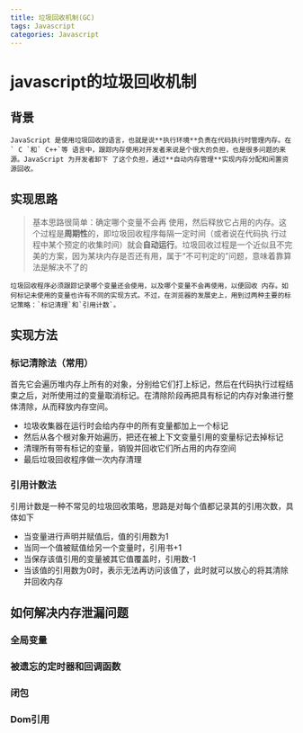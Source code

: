 ```yaml
---
title: 垃圾回收机制(GC)
tags: Javascript
categories: Javascript
---
```


# javascript的垃圾回收机制

## 背景

 	

	JavaScript 是使用垃圾回收的语言，也就是说**执行环境**负责在代码执行时管理内存。在` C `和` C++`等 语言中，跟踪内存使用对开发者来说是个很大的负担，也是很多问题的来源。JavaScript 为开发者卸下 了这个负担，通过**自动内存管理**实现内存分配和闲置资源回收。

## 实现思路

>  基本思路很简单：确定哪个变量不会再 使用，然后释放它占用的内存。这个过程是**周期性**的，即垃圾回收程序每隔一定时间（或者说在代码执 行过程中某个预定的收集时间）就会**自动运行**。垃圾回收过程是一个近似且不完美的方案，因为某块内存是否还有用，属于“不可判定的”问题，意味着靠算法是解决不了的

	垃圾回收程序必须跟踪记录哪个变量还会使用，以及哪个变量不会再使用，以便回收 内存。如何标记未使用的变量也许有不同的实现方式。不过，在浏览器的发展史上，用到过两种主要的标记策略：`标记清理`和`引用计数`。

## 实现方法

### 标记清除法（常用）

首先它会遍历堆内存上所有的对象，分别给它们打上标记，然后在代码执行过程结束之后，对所使用过的变量取消标记。在清除阶段再把具有标记的内存对象进行整体清除，从而释放内存空间。

- 垃圾收集器在运行时会给内存中的所有变量都加上一个标记
- 然后从各个根对象开始遍历，把还在被上下文变量引用的变量标记去掉标记
- 清理所有带有标记的变量，销毁并回收它们所占用的内存空间
- 最后垃圾回收程序做一次内存清理

### 引用计数法

引用计数是一种不常见的垃圾回收策略，思路是对每个值都记录其的引用次数，具体如下

- 当变量进行声明并赋值后，值的引用数为1
- 当同一个值被赋值给另一个变量时，引用书+1
- 当保存该值引用的变量被其它值覆盖时，引用数-1
- 当该值的引用数为0时，表示无法再访问该值了，此时就可以放心的将其清除并回收内存	

## 如何解决内存泄漏问题

### 全局变量

### 被遗忘的定时器和回调函数

### 闭包

### Dom引用
